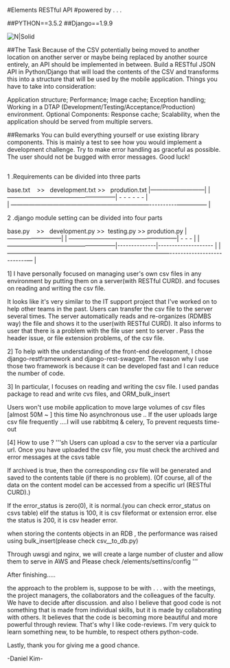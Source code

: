 #Elements RESTful API
#powered by . . .

##PYTHON==3.5.2 
##Django==1.9.9

![N|Solid](http://brainjunkfood.com/wp-content/uploads/2015/09/pic_1561903.jpg )


##The Task
Because of the CSV potentially being moved to another location on another server or maybe being replaced by another source entirely, an API should be implemented in between. 
Build a RESTful JSON API in Python/Django that will load the contents of the CSV and transforms this into a structure that will be used by the mobile application.
Things you have to take into consideration:

Application structure;
Performance;
Image cache;
Exception handling;
Working in a DTAP (Development/Testing/Acceptance/Production) environment.
Optional Components:
Response cache;
Scalability, when the application should be served from multiple servers.

##Remarks
You can build everything yourself or use existing library components. This is mainly a test to see how you would implement a development challenge.
Try to make error handling as graceful as possible. The user should not be bugged with error messages.
Good luck!

##



1 .Requirements can be divided into three parts 

base.txt    >>   development.txt  >>   prodution.txt
    |—————————|
    | ——————————————————|  -   -   -  -  - - |                       
    | ———————————————————————----------————— |



2 .django module setting can be divided into four parts 

base.py    >>   development.py   >>  testing.py >> prodution.py
    |—————————|
    | ——————————————————|  -   -     - |
    | ——————————————————|--------------|-------------------- |
    | ———————————————————————————--------------------------— |


1]
I have personally focused on managing user's own csv files in any environment by putting them on a server(with RESTful CURD).
and focuses on reading and writing the csv file.

It looks like it's very similar to the IT support project that I've worked on to help other teams in the past.
Users can transfer the csv file to the server several times.
The server automatically reads and re-organizes (RDMBS way) the file and shows it to the user(with RESTful CURD).
It also informs to user that there is a problem with the file user sent to server .
Pass the header issue, or file extension problems, of the csv file.


2]
To help with the understanding of the front-end development, I chose django-restframework and django-rest-swagger. 
The reason why I use those two framework is because it can be developed fast and I can reduce the number of code.


3]
In particular, I focuses on reading and writing the csv file.
I used pandas package to read and write cvs files, and ORM_bulk_insert

Users won't use mobile application to move large volumes of csv files [almost 50M ~ ]
this time No asynchronous use ..
If the user uploads large csv file frequently ....I will use rabbitmq & celery, To prevent requests time-out


[4] How to use ?
'''sh
Users can upload a csv to the server via a particular url.
Once you have uploaded the csv file, you must check the archived and error messages at the csvs table

If archived is true, then the corresponding csv file will be generated and saved to the contents table (if there is no problem).
(Of course, all of the data on the content model can be accessed from a specific url (RESTful CURD).)

If the error_status is zero(0), it is normal.(you can check error_status on csvs table)
elif the status is 100, it is csv fileformat or extension error.
else the status is 200, it is csv header error.

when storing the contents objects in an RDB , the performance was raised using bulk_insert(please check csv__to_db.py)


Through uwsgi and nginx, we will create a large number of cluster and allow them to serve in AWS 
and Please check /elements/settins/config 
'''



After finishing.....

the approach to the problem is, suppose to be with . . . 
with the meetings, the project managers, the collaborators and the colleagues of the faculty.
We have to decide after discussion.
and also I believe that good code is not something that is made from individual skills, but it is made by collaborating with others.
It believes that the code is becoming more beautiful and more powerful through review.
That's why I like code-reviews.
I'm very quick to learn something new, to be humble, to respect others python-code.

Lastly, thank you for giving me a good chance.

-Daniel Kim-

